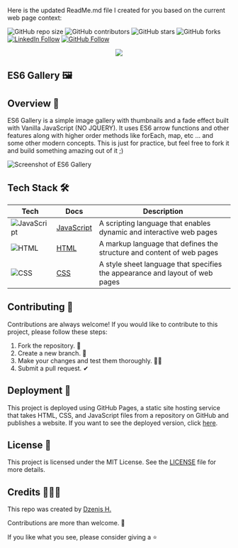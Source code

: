 Here is the updated ReadMe.md file I created for you based on the current web page context:

![GitHub repo size](https://img.shields.io/github/repo-size/dzenis-h/ES6_Gallery)
![GitHub contributors](https://img.shields.io/github/contributors/dzenis-h/ES6_Gallery)
![GitHub stars](https://img.shields.io/github/stars/dzenis-h/ES6_Gallery?style=social)
![GitHub forks](https://img.shields.io/github/forks/dzenis-h/ES6_Gallery?style=social)
[![LinkedIn Follow](https://img.shields.io/badge/-Follow-blue?style=social&logo=linkedin&link=https://www.linkedin.com/in/dzenis-h/)](https://www.linkedin.com/in/dzenis-h/)
[![GitHub Follow](https://img.shields.io/badge/-Follow-black?style=social&logo=github&link=https://github.com/dzenis-h)](https://github.com/dzenis-h)

<p align="center">
<img src="https://stackoverflow.com/users/flair/8146571.png?theme=dark&showIcon=true&showName=true&showBadges=true&showRep=true&showPosts=true&stackApps=true"/>
</p>

## ES6 Gallery 🖼️

## Overview 👀
ES6 Gallery is a simple image gallery with thumbnails and a fade effect built with Vanilla JavaScript (NO JQUERY). It uses ES6 arrow functions and other features along with higher order methods like forEach, map, etc ... and some other modern concepts. This is just for practice, but feel free to fork it and build something amazing out of it ;)

![Screenshot of ES6 Gallery](https://drive.google.com/uc?export=view&id=1bMQ0M_yqtlm_P5MB9SixJ8MrKumZhcbB)

## Tech Stack 🛠️

| Tech | Docs | Description |
| ---- | ---- | ----------- |
| ![JavaScript](https://img.shields.io/badge/-JavaScript-yellow?style=for-the-badge&logo=javascript) | [JavaScript](https://developer.mozilla.org/en-US/docs/Web/JavaScript) | A scripting language that enables dynamic and interactive web pages |
| ![HTML](https://img.shields.io/badge/-HTML-orange?style=for-the-badge&logo=html5) | [HTML](https://developer.mozilla.org/en-US/docs/Web/HTML) | A markup language that defines the structure and content of web pages |
| ![CSS](https://img.shields.io/badge/-CSS-blue?style=for-the-badge&logo=css3) | [CSS](https://developer.mozilla.org/en-US/docs/Web/CSS) | A style sheet language that specifies the appearance and layout of web pages |

## Contributing 🙌
Contributions are always welcome! If you would like to contribute to this project, please follow these steps:
1. Fork the repository. 🍴
2. Create a new branch. 🌵
3. Make your changes and test them thoroughly. 👨‍💻
4. Submit a pull request. ✔

## Deployment 🚀
This project is deployed using GitHub Pages, a static site hosting service that takes HTML, CSS, and JavaScript files from a repository on GitHub and publishes a website. If you want to see the deployed version, click [here](https://dzenis-h.github.io/ES6_Gallery).

## License 📑
This project is licensed under the MIT License. See the [LICENSE](https://docs.google.com/document/d/11WK7tVoTFRMcWCuGZQCRWxEsDUEJ_6ArtfV-NjWcBCU/edit?usp=sharing) file for more details.

## Credits 👨🏻‍💻
This repo was created by [Dzenis H.](https://dzenis.tech)

Contributions are more than welcome. 🫡

If you like what you see, please consider giving a ⭐️
